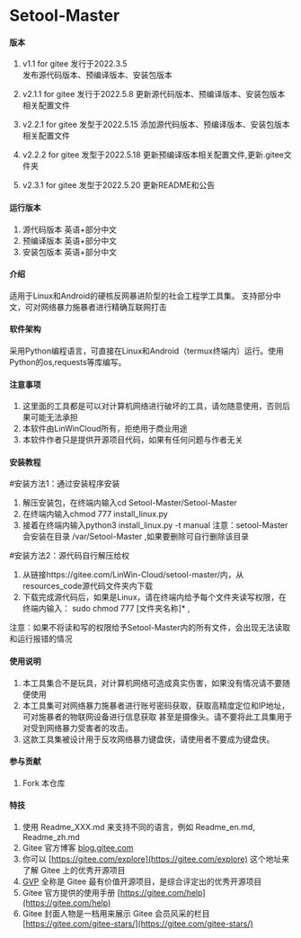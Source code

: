 # Setool-Master

#### 版本
1. v1.1 for gitee    发行于2022.3.5     
    发布源代码版本、预编译版本、安装包版本

2. v2.1.1 for gitee  发行于2022.5.8
    更新源代码版本、预编译版本、安装包版本相关配置文件

3. v2.2.1 for gitee  发型于2022.5.15
    添加源代码版本、预编译版本、安装包版本相关配置文件

4. v2.2.2 for gitee  发型于2022.5.18
    更新预编译版本相关配置文件,更新.gitee文件夹

5. v2.3.1 for gitee  发型于2022.5.20
    更新README和公告

#### 运行版本
1. 源代码版本 英语+部分中文
2. 预编译版本 英语+部分中文
3. 安装包版本 英语+部分中文

#### 介绍
适用于Linux和Android的硬核反网暴进阶型的社会工程学工具集。
支持部分中文，可对网络暴力施暴者进行精确互联网打击

#### 软件架构
采用Python编程语言，可直接在Linux和Android（termux终端内）运行。使用Python的os,requests等库编写。

#### 注意事项
1. 这里面的工具都是可以对计算机网络进行破坏的工具，请勿随意使用，否则后果可能无法承担
2. 本软件由LinWinCloud所有，拒绝用于商业用途
3. 本软件作者只是提供开源项目代码，如果有任何问题与作者无关

#### 安装教程

#安装方法1：通过安装程序安装
1.  解压安装包，在终端内输入cd Setool-Master/Setool-Master
2.  在终端内输入chmod 777 install_linux.py
3.  接着在终端内输入python3 install_linux.py -t manual
注意：setool-Master会安装在目录 /var/Setool-Master ,如果要删除可自行删除该目录

#安装方法2：源代码自行解压给权
1.  从链接https://gitee.com/LinWin-Cloud/setool-master/内，从resources_code源代码文件夹内下载
3.  下载完成源代码后，如果是Linux，请在终端内给予每个文件夹读写权限，在终端内输入：
sudo chmod 777 [文件夹名称]\* , 

注意：如果不将读和写的权限给予Setool-Master内的所有文件，会出现无法读取和运行报错的情况


#### 使用说明

1.  本工具集合不是玩具，对计算机网络可造成真实伤害，如果没有情况请不要随便使用
2.  本工具集可对网络暴力施暴者进行账号密码获取，获取高精度定位和IP地址，可对施暴者的物联网设备进行信息获取
甚至是摄像头。请不要将此工具集用于对受到网络暴力受害者的攻击。
3.  这款工具集被设计用于反攻网络暴力键盘侠，请使用者不要成为键盘侠。

#### 参与贡献

1.  Fork 本仓库


#### 特技

1.  使用 Readme\_XXX.md 来支持不同的语言，例如 Readme\_en.md, Readme\_zh.md
2.  Gitee 官方博客 [blog.gitee.com](https://blog.gitee.com)
3.  你可以 [https://gitee.com/explore](https://gitee.com/explore) 这个地址来了解 Gitee 上的优秀开源项目
4.  [GVP](https://gitee.com/gvp) 全称是 Gitee 最有价值开源项目，是综合评定出的优秀开源项目
5.  Gitee 官方提供的使用手册 [https://gitee.com/help](https://gitee.com/help)
6.  Gitee 封面人物是一档用来展示 Gitee 会员风采的栏目 [https://gitee.com/gitee-stars/](https://gitee.com/gitee-stars/)
